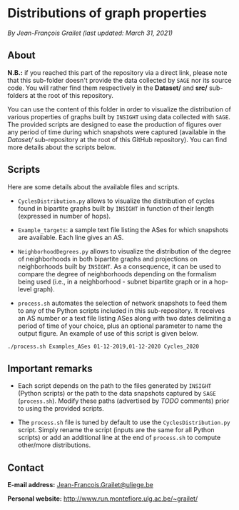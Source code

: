# Distributions of graph properties

*By Jean-François Grailet (last updated: March 31, 2021)*

## About

**N.B.:** if you reached this part of the repository via a direct link, please note that this 
sub-folder doesn't provide the data collected by `SAGE` nor its source code. You will rather find 
them respectively in the **Dataset/** and **src/** sub-folders at the root of this repository.

You can use the content of this folder in order to visualize the distribution of various 
properties of graphs built by `INSIGHT` using data collected with `SAGE`. The provided scripts are 
designed to ease the production of figures over any period of time during which snapshots were 
captured (available in the *Dataset/* sub-repository at the root of this GitHub repository). You 
can find more details about the scripts below.

## Scripts

Here are some details about the available files and scripts.

* `CyclesDistribution.py` allows to visualize the distribution of cycles found in bipartite graphs 
  built by `INSIGHT` in function of their length (expressed in number of hops).

* `Example_targets`: a sample text file listing the ASes for which snapshots are available. Each 
  line gives an AS.

* `NeighborhoodDegrees.py` allows to visualize the distribution of the degree of neighborhoods in 
  both bipartite graphs and projections on neighborhoods built by `INSIGHT`. As a consequence, it 
  can be used to compare the degree of neighborhoods depending on the formalism being used (i.e., 
  in a neighborhood - subnet bipartite graph or in a hop-level graph).

* `process.sh` automates the selection of network snapshots to feed them to any of the Python 
  scripts included in this sub-repository. It receives an AS number or a text file listing ASes 
  along with two dates delimiting a period of time of your choice, plus an optional parameter to 
  name the output figure. An example of use of this script is given below.

```sh
./process.sh Examples_ASes 01-12-2019,01-12-2020 Cycles_2020
```

## Important remarks

* Each script depends on the path to the files generated by `INSIGHT` (Python scripts) or the path 
  to the data snapshots captured by `SAGE` (`process.sh`). Modify these paths (advertised by 
  *TODO* comments) prior to using the provided scripts.

* The `process.sh` file is tuned by default to use the `CyclesDistribution.py` script. Simply 
  rename the script (inputs are the same for all Python scripts) or add an additional line at the 
  end of `process.sh` to compute other/more distributions.

## Contact

**E-mail address:** Jean-Francois.Grailet@uliege.be

**Personal website:** http://www.run.montefiore.ulg.ac.be/~grailet/
